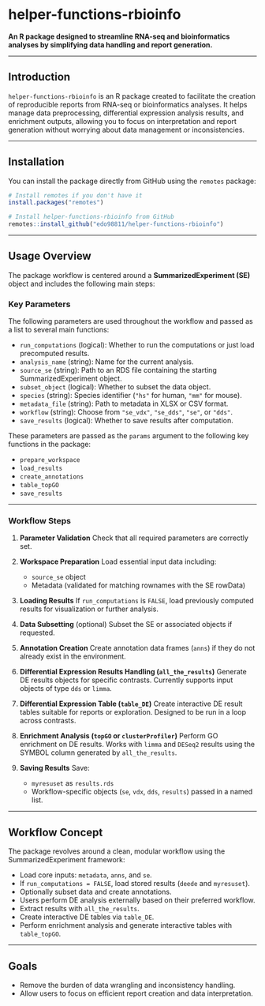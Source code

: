 
# helper-functions-rbioinfo

**An R package designed to streamline RNA-seq and bioinformatics analyses by simplifying data handling and report generation.**

---

## Introduction

`helper-functions-rbioinfo` is an R package created to facilitate the creation of reproducible reports from RNA-seq or bioinformatics analyses. It helps manage data preprocessing, differential expression analysis results, and enrichment outputs, allowing you to focus on interpretation and report generation without worrying about data management or inconsistencies.

---

## Installation

You can install the package directly from GitHub using the `remotes` package:

```r
# Install remotes if you don't have it
install.packages("remotes")

# Install helper-functions-rbioinfo from GitHub
remotes::install_github("edo98811/helper-functions-rbioinfo")
```

---

## Usage Overview

The package workflow is centered around a **SummarizedExperiment (SE)** object and includes the following main steps:

### Key Parameters

The following parameters are used throughout the workflow and passed as a list to several main functions:

* `run_computations` (logical): Whether to run the computations or just load precomputed results.
* `analysis_name` (string): Name for the current analysis.
* `source_se` (string): Path to an RDS file containing the starting SummarizedExperiment object.
* `subset_object` (logical): Whether to subset the data object.
* `species` (string): Species identifier (`"hs"` for human, `"mm"` for mouse).
* `metadata_file` (string): Path to metadata in XLSX or CSV format.
* `workflow` (string): Choose from `"se_vdx"`, `"se_dds"`, `"se"`, or `"dds"`.
* `save_results` (logical): Whether to save results after computation.

These parameters are passed as the `params` argument to the following key functions in the package:

* `prepare_workspace`
* `load_results`
* `create_annotations`
* `table_topGO`
* `save_results`

---

### Workflow Steps

1. **Parameter Validation**
   Check that all required parameters are correctly set.

2. **Workspace Preparation**
   Load essential input data including:

   * `source_se` object
   * Metadata (validated for matching rownames with the SE rowData)

3. **Loading Results**
   If `run_computations` is `FALSE`, load previously computed results for visualization or further analysis.

4. **Data Subsetting** (optional)
   Subset the SE or associated objects if requested.

5. **Annotation Creation**
   Create annotation data frames (`anns`) if they do not already exist in the environment.

6. **Differential Expression Results Handling (`all_the_results`)**
   Generate DE results objects for specific contrasts.
   Currently supports input objects of type `dds` or `limma`.

7. **Differential Expression Table (`table_DE`)**
   Create interactive DE result tables suitable for reports or exploration.
   Designed to be run in a loop across contrasts.

8. **Enrichment Analysis (`topGO` or `clusterProfiler`)**
   Perform GO enrichment on DE results.
   Works with `limma` and `DESeq2` results using the SYMBOL column generated by `all_the_results`.

9. **Saving Results**
   Save:

   * `myresuset` as `results.rds`
   * Workflow-specific objects (`se`, `vdx`, `dds`, `results`) passed in a named list.

---

## Workflow Concept

The package revolves around a clean, modular workflow using the SummarizedExperiment framework:

* Load core inputs: `metadata`, `anns`, and `se`.
* If `run_computations = FALSE`, load stored results (`deede` and `myresuset`).
* Optionally subset data and create annotations.
* Users perform DE analysis externally based on their preferred workflow.
* Extract results with `all_the_results`.
* Create interactive DE tables via `table_DE`.
* Perform enrichment analysis and generate interactive tables with `table_topGO`.

---

## Goals

* Remove the burden of data wrangling and inconsistency handling.
* Allow users to focus on efficient report creation and data interpretation.
